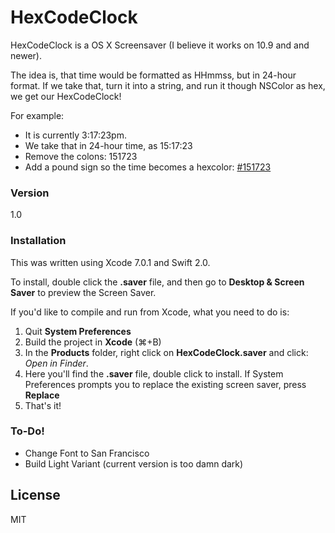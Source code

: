 # HexCodeClock

HexCodeClock is a OS X Screensaver (I believe it works on 10.9 and and newer).

The idea is, that time would be formatted as HHmmss, but in 24-hour format. If we take that, turn it into a string, and run it though NSColor as hex, we get our HexCodeClock!

For example:

- It is currently 3:17:23pm. 
- We take that in 24-hour time, as 15:17:23
- Remove the colons: 151723
- Add a pound sign so the time becomes a hexcolor: [#151723](http://www.colorhexa.com/151723)

### Version
1.0

### Installation

This was written using Xcode 7.0.1 and Swift 2.0. 

To install, double click the **.saver** file, and then go to **Desktop & Screen Saver** to preview the Screen Saver. 

If you'd like to compile and run from Xcode, what you need to do is:

1. Quit **System Preferences**
2. Build the project in **Xcode** (⌘+B)
3. In the **Products** folder, right click on **HexCodeClock.saver** and click: *Open in Finder*.
4. Here you'll find the **.saver** file, double click to install. If System Preferences prompts you to replace the existing screen saver, press **Replace**
5. That's it!




### To-Do!

 - Change Font to San Francisco
 - Build Light Variant (current version is too damn dark)

License
----

MIT


